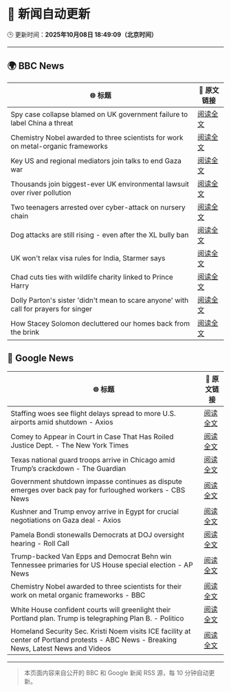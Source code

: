 # 🧠 新闻自动更新

🕒 更新时间：**2025年10月08日 18:49:09（北京时间）**

---

## 🌍 BBC News

| 🌐 标题 | 🔗 原文链接 |
|--------|-------------|
| Spy case collapse blamed on UK government failure to label China a threat | [阅读全文](https://www.bbc.com/news/articles/cy8rl7e7xp3o?at_medium=RSS&at_campaign=rss) |
| Chemistry Nobel awarded to three scientists for work on metal-organic frameworks | [阅读全文](https://www.bbc.com/news/articles/c0r0l742kpjo?at_medium=RSS&at_campaign=rss) |
| Key US and regional mediators join talks to end Gaza war | [阅读全文](https://www.bbc.com/news/articles/cdjzvlxp8mjo?at_medium=RSS&at_campaign=rss) |
| Thousands join biggest-ever UK environmental lawsuit over river pollution | [阅读全文](https://www.bbc.com/news/articles/crrj4qqqy7po?at_medium=RSS&at_campaign=rss) |
| Two teenagers arrested over cyber-attack on nursery chain | [阅读全文](https://www.bbc.com/news/articles/cpvlgzk0xvpo?at_medium=RSS&at_campaign=rss) |
| Dog attacks are still rising - even after the XL bully ban | [阅读全文](https://www.bbc.com/news/articles/cvgvy2yyv8mo?at_medium=RSS&at_campaign=rss) |
| UK won't relax visa rules for India, Starmer says | [阅读全文](https://www.bbc.com/news/articles/c9wdzryk477o?at_medium=RSS&at_campaign=rss) |
| Chad cuts ties with wildlife charity linked to Prince Harry | [阅读全文](https://www.bbc.com/news/articles/c07v3kgy2lko?at_medium=RSS&at_campaign=rss) |
| Dolly Parton's sister 'didn't mean to scare anyone' with call for prayers for singer | [阅读全文](https://www.bbc.com/news/articles/cjd1m3y00dxo?at_medium=RSS&at_campaign=rss) |
| How Stacey Solomon decluttered our homes back from the brink | [阅读全文](https://www.bbc.com/news/articles/cp8jzdzmqgro?at_medium=RSS&at_campaign=rss) |

## 📰 Google News

| 🌐 标题 | 🔗 原文链接 |
|--------|-------------|
| Staffing woes see flight delays spread to more U.S. airports amid shutdown - Axios | [阅读全文](https://news.google.com/rss/articles/CBMikAFBVV95cUxPM3J4aXZMNlp2djgza01SVkpvVzlmZ3FfbUlQUXoweDdJRF9DOWJ1cDBXeWlYbDAwTkRfOG9mYWdzeFo4N0NLb1dBallGX0hRdTNPSlJScEMtMF9pbjlvUmFVMFF3MHJQNWNSbktkNkJVNHU2ZmFOcENZeHkxQkMtUHYwaGN0NzF6YUhmRkZTaFA?oc=5) |
| Comey to Appear in Court in Case That Has Roiled Justice Dept. - The New York Times | [阅读全文](https://news.google.com/rss/articles/CBMigAFBVV95cUxOMmZpaDFGWjRScmtJNmJuSzRMSElnMVBfdkNoYVNrRFAxNTZYVTRhRXJUZ1VUNTdQcFdBMFlkcGVYR1huM2pCTjB3MGhtX28zOEFsa1E4THN1bGtqRUJGQWNFTUJINFhkNWZ3aEZXTHgwTndjRnh4TmNJMV85SWVFeA?oc=5) |
| Texas national guard troops arrive in Chicago amid Trump’s crackdown - The Guardian | [阅读全文](https://news.google.com/rss/articles/CBMikwFBVV95cUxPRUt0b0hrRTQwcHYxeEp3VFlkTENuUWVVeUN0dk1vN1NXcDV3RW9yVldmTndQWGI4REU5dXRld1VJa0RfTmJ3WW1OYmRERmppMkszel95a0dHS2VsTU41WHNsQ0VfUzJLeDl5cmdNc0tBa3VEOERlcEJhU0xIZ0pPUFRXNnJuMGVIRVZqSVJHMTZlaVk?oc=5) |
| Government shutdown impasse continues as dispute emerges over back pay for furloughed workers - CBS News | [阅读全文](https://news.google.com/rss/articles/CBMiqgFBVV95cUxNMTQtMEFxRS1MaW9FMUxRdlhqRlBJMmx1Y2RwempQRkQ3Y0xJd2hic2hja05ZY3ZfeFR1M1N3eDk3WXRQTDJ1dFdDUWZJOGlfLS1WTG9vcTdOVmNwX1diY29WY19VTFhKeW0zWFJSaE9COXlBU0dtUDNlV0VwVmJrZ2tWUlFBdURrdE1NWU9OcGlDQVRKZTVVQThfeVFTb3MwV0FZN3JaMldrZ9IBrwFBVV95cUxQY2Ftak03UnhZN3hvMHhnZEgwREh6VXd2YnZmZ1doYlk3S01YOUF5d3paZzBMWklGalk2U0F0S0F3VDNCQXBmS01raVhZRzRUanRlb0dGbDk5ZzhzRExvSFl4NnlKZzRkbzdnOHRURjNLamg5OUZpT1UyaFp4TlpCOXBIU2NyYUlKN3RWNE1tcXBBU19DbV9EUDZLTWRhUXRIOHRacVkzVnlfanZWbEow?oc=5) |
| Kushner and Trump envoy arrive in Egypt for crucial negotiations on Gaza deal - Axios | [阅读全文](https://news.google.com/rss/articles/CBMimgFBVV95cUxQWkJPaGFvSTlmOHV3ZTNnRF92dUJuX0tya3JjVzFUalVwODVnQW1OSDY2VHFMblBMRG85YURObEZVakVXZENmZDNWclJyWnVtTU1XbDZsNVctcWFUbHA3ek1NRGRLQkR3SG01WkJ6S0ktS2dOQU5IdVFWNnBSUlEzSHIyTlJKZWwwVTlkcjJoQTdJejFDb015UHpn?oc=5) |
| Pamela Bondi stonewalls Democrats at DOJ oversight hearing - Roll Call | [阅读全文](https://news.google.com/rss/articles/CBMilgFBVV95cUxOOFc4dVBteXJoamhpYy04YmVhU3JQV2h6SWxiUVBURUx3UFIzY2U5QmE3VDViLXMwWTdDQ2FXMEhLX0UyR0htX3pkSV9MbnU0RFRrRXNOalQ2V0JEVXFrZW1MemdWbGVZa1NXeUctbWhEY09sZU9BclFMOUtTSU5SeUowX3M3aDFBWFR3SmhhMXRtNkc2dGc?oc=5) |
| Trump-backed Van Epps and Democrat Behn win Tennessee primaries for US House special election - AP News | [阅读全文](https://news.google.com/rss/articles/CBMisAFBVV95cUxNSkFHd2pTd3l3Y2h4dW52NDJkaVNnSE12UWZrLWwyY2xNc2VFNnh5SFNFVThlbS0xQVFfbV9SdWNlakgxNVJJNzhhRmhBTXcxeWhyT1B3SVpyNEhmSWI5bDYxZkJPaXNKWHQyekNkNHVyc2JOU19zTDU2ZTIzUzlUeEVTVXM5QnBndUpOaTVtc1Z4cGdxUUZkVHlqVkxoeWVZVVN5THZQSVFUNFRQOHNNeA?oc=5) |
| Chemistry Nobel awarded to three scientists for their work on metal organic frameworks - BBC | [阅读全文](https://news.google.com/rss/articles/CBMiWkFVX3lxTE0zakozS0JmTlUzMDJ3T29pSHR6NTF4N1Rfd09jaTVvTUJ0R2lQVmNtXzctS053aUJmMEZWd2V4ZE9TZUZDdE1xWlJ4Vy0yT0FaaXI1b2JDcnZaQdIBX0FVX3lxTE9QQ0V4S202NkU2VGs0LW9Gbjh1Y1NTc3ctTzVLZ0ItSGF5Z0NfaG9rT3JGQkNPQnZMMGF4OVFxSjIxck02dWpXNXhrajgxVzJ6UEhkUXNGLUpCWk9EUEw0?oc=5) |
| White House confident courts will greenlight their Portland plan. Trump is telegraphing Plan B. - Politico | [阅读全文](https://news.google.com/rss/articles/CBMi2wFBVV95cUxQSndMaVpuRXVnYndheGJzQi1EVkllTjRpUFlTQ2tERXJwSXBITEtKc3hrbFFMS3p4RHZqRUdYM3ZUbWdwalZleERtVXBLWEkyaUpGSlN1VEdnYWs0U0xkSVlCUDlldm55ejZJWk9sNlZCMHB2M2VFZVNqdGgxSUxBMGZJUm9odlFKZ1NmeXh5T3FyOEJjSjI3SlB1UVdBSkNSazIteFVpQkNtamItd1ItWFNfRFltMzVhWndndC1QelUtdy1JTDBDZXhSWWYwWFV3RmtrcXd3cTU4Y2s?oc=5) |
| Homeland Security Sec. Kristi Noem visits ICE facility at center of Portland protests - ABC News - Breaking News, Latest News and Videos | [阅读全文](https://news.google.com/rss/articles/CBMihAFBVV95cUxOLVRpcnBiVmg5UkY5SDh4ajdlY25kZk5Gd1VZbUdQQUZyQjFtd0RHaDJ5cjFuTzFSTFhoaGpuYVFXU0tMU2dsNktsb2ZqRzRCc1JoZk9GZlFvdTB5dVhHTFkwSU1OTWpIdGY4MGw1cWNLMmhKTTdaSDBtNV9tYXJpdW10eXrSAYoBQVVfeXFMUFFjOU9td3RKZ2k0bFVFUjZWcVBwN1d3OUpXNkRlaGc4cktCUTE3OFk0SmJZLXNsTzZwZXpsbDR4NmQ3Zm1Mc0RVSEFwYzZkTWdCbU5LQTFDT3ZfUG1BVFNleXRMTU5lUjVsTVBtTUEtc2ZGSEo0SExwQ0EwWUpzcHhDSzBmUTBhUjh3?oc=5) |

---
> 本页面内容来自公开的 BBC 和 Google 新闻 RSS 源，每 10 分钟自动更新。